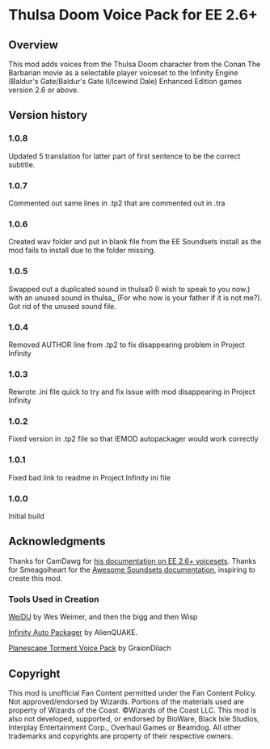 # Thulsa Doom Voice Pack for EE 2.6+

## Overview
This mod adds voices from the Thulsa Doom character from the Conan The Barbarian movie as a selectable player voiceset to the Infinity Engine (Baldur's Gate/Baldur's Gate II/Icewind Dale) Enhanced Edition games version 2.6 or above.

## Version history
### 1.0.8
Updated 5 translation for latter part of first sentence to be the correct subtitle.

### 1.0.7
Commented out same lines in .tp2 that are commented out in .tra

### 1.0.6

Created wav folder and put in blank file from the EE Soundsets install as the mod fails to install due to the folder missing.

### 1.0.5

Swapped out a duplicated sound in thulsa0 (I wish to speak to you now.) with an unused sound in thulsa_ (For who now is your father if it is not me?).  Got rid of the unused sound file.

### 1.0.4

Removed AUTHOR line from .tp2 to fix disappearing problem in Project Infinity

### 1.0.3

Rewrote .ini file quick to try and fix issue with mod disappearing in Project Infinity

### 1.0.2

Fixed version in .tp2 file so that IEMOD autopackager would work correctly

### 1.0.1

Fixed bad link to readme in Project Infinity ini file

### 1.0.0

Initial build

## Acknowledgments
Thanks for CamDawg for [his documentation on EE 2.6+ voicesets](https://github.com/Gibberlings3/EE_soundset_tool).
Thanks for Smeagolheart for the [Awesome Soundsets documentation](https://forums.beamdog.com/discussion/38319/mods-awesome-soundsets-mods-master-thread-custom-soundsets-for-bgee-bg2ee-and-iwdee/p1), inspiring to create this mod.

### Tools Used in Creation
[WeiDU](http://www.weidu.org) by Wes Weimer, and then the bigg and then Wisp

[Infinity Auto Packager](https://www.gibberlings3.net/forums/topic/31131-infinity-auto-packager-automatically-generate-mod-packages-when-you-publish-a-release) by AlienQUAKE.

[Planescape Torment Voice Pack](https://github.com/GraionDilach/Planescape-Torment-Voice-Pack-for-EE-2.6) by GraionDilach

## Copyright
This mod is unofficial Fan Content permitted under the Fan Content Policy. Not approved/endorsed by Wizards. Portions of the materials used are property of Wizards of the Coast. ©Wizards of the Coast LLC. This mod is also not developed, supported, or endorsed by BioWare, Black Isle Studios, Interplay Entertainment Corp., Overhaul Games or Beamdog. All other trademarks and copyrights are property of their respective owners.
